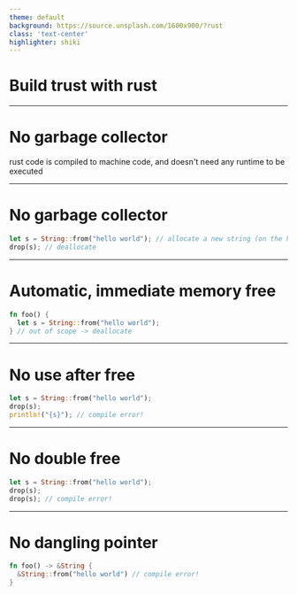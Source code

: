 ```yaml
---
theme: default
background: https://source.unsplash.com/1600x900/?rust
class: 'text-center'
highlighter: shiki
---
```


<style>
@import 'https://maxcdn.bootstrapcdn.com/font-awesome/4.7.0/css/font-awesome.min.css';
</style>

# Build trust with rust

---

# No garbage collector

rust code is compiled to machine code, and doesn't need any runtime to be executed

---

# No garbage collector

```rust {1,4|2|all}
let s = String::from("hello world"); // allocate a new string (on the heap)
drop(s); // deallocate
```

---

# Automatic, immediate memory free

```rust
fn foo() {
  let s = String::from("hello world");
} // out of scope -> deallocate

```

<!-- the compiler automatically injects deallocation -->

---

# No use after free

```rust {1,4|1,2,4|all}
let s = String::from("hello world"); 
drop(s);
println!("{s}"); // compile error! 
```

---

# No double free

```rust {14|1,2,4|all}
let s = String::from("hello world"); 
drop(s);
drop(s); // compile error! 
```

---

# No dangling pointer

```rust {1,3|2}
fn foo() -> &String {
  &String::from("hello world") // compile error!
}
```

<!-- memory management mistakes are compile-time error -->
